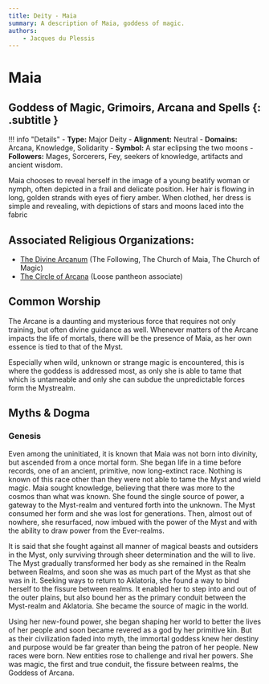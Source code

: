 ```yaml
---
title: Deity - Maia
summary: A description of Maia, goddess of magic.
authors:
    - Jacques du Plessis
---
```

# Maia
## Goddess of Magic, Grimoirs, Arcana and Spells {: .subtitle }

!!! info "Details"
    - **Type:** Major Deity
    - **Alignment:** Neutral
    - **Domains:** Arcana, Knowledge, Solidarity
    - **Symbol:** A star eclipsing the two moons
    - **Followers:** Mages, Sorcerers, Fey, seekers of knowledge, artifacts and ancient wisdom.

Maia chooses to reveal herself in the image of a young beatify woman or nymph, often depicted in a frail and delicate position.  Her hair is flowing in long, golden strands with eyes of fiery amber.  When clothed, her dress is simple and revealing, with depictions of stars and moons laced into the fabric

## Associated Religious Organizations:
* [The Divine Arcanum](../../organizations/divine_arcanum) (The Following, The Church of Maia, The Church of Magic)
* [The Circle of Arcana](../../organizations/circle_of_arcana) (Loose pantheon associate)

## Common Worship
The Arcane is a daunting and mysterious force that requires not only training, but often divine guidance as well.  Whenever matters of the Arcane impacts the life of mortals, there will be the presence of Maia, as her own essence is tied to that of the Myst.

Especially when wild, unknown or strange magic is encountered, this is where the goddess is addressed most, as only she is able to tame that which is untameable and only she can subdue the unpredictable forces form the Mystrealm.

## Myths & Dogma
### Genesis
Even among the uninitiated, it is known that Maia was not born into divinity, but ascended from a once mortal form.  She began life in a time before records, one of an ancient, primitive, now long-extinct race.  Nothing is known of this race other than they were not able to tame the Myst and wield magic.  Maia sought knowledge, believing that there was more to the cosmos than what was known.  She found the single source of power, a gateway to the Myst-realm and ventured forth into the unknown.  The Myst consumed her form and she was lost for generations.  Then, almost out of nowhere, she resurfaced, now imbued with the power of the Myst and with the ability to draw power from the Ever-realms.

It is said that she fought against all manner of magical beasts and outsiders in the Myst, only surviving through sheer determination and the will to live.  The Myst gradually transformed her body as she remained in the Realm between Realms, and soon she was as much part of the Myst as that she was in it.  Seeking ways to return to Aklatoria, she found a way to bind herself to the fissure between realms.  It enabled her to step into and out of the outer plains, but also bound her as the primary conduit between the Myst-realm and Aklatoria.  She became the source of magic in the world.

Using her new-found power, she began shaping her world to better the lives of her people and soon became revered as a god by her primitive kin.  But as their civilization faded into myth, the immortal goddess knew her destiny and purpose would be far greater than being the patron of her people.  New races were born.  New entities rose to challenge and rival her powers.  She was magic, the first and true conduit, the fissure between realms, the Goddess of Arcana.